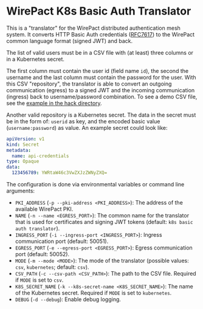# WirePact K8s Basic Auth Translator

This is a "translator" for the WirePact distributed authentication mesh system.
It converts HTTP Basic Auth credentials ([RFC7617](https://tools.ietf.org/html/rfc7617))
to the WirePact common language format (signed JWT) and back.

The list of valid users must be in a CSV file with (at least) three columns or in a Kubernetes secret.

The first column must contain the user id (field name `id`), the second the
username and the last column must contain the
password for the user. With this CSV "repository", the translator is able
to convert an outgoing communication (egress) to a signed JWT and the incoming communication
(ingress) back to username/password combination. To see a demo CSV file, see the
[example in the hack directory](./hack/test-repository.csv).

Another valid repository is a Kubernetes secret. The data in the secret must be in the form of:
`userid` as key, and the encoded basic value (`username:password`) as value.
An example secret could look like:

```yaml
apiVersion: v1
kind: Secret
metadata:
  name: api-credentials
type: Opaque
data:
  123456789: YWRtaW46c3VwZXJzZWNyZXQ=
```

The configuration is done via environmental variables or command line arguments:

- `PKI_ADDRESS` (`-p --pki-address <PKI_ADDRESS>`): The address of the available WirePact PKI.
- `NAME` (`-n --name <EGRESS_PORT>`): The common name for the translator that is used for certificates and
  signing JWT tokens (default: `k8s basic auth translator`).
- `INGRESS_PORT` (`-i --ingress-port <INGRESS_PORT>`): Ingress communication port (default: 50051).
- `EGRESS_PORT` (`-e --egress-port <EGRESS_PORT>`): Egress communication port (default: 50052).
- `MODE` (`-m --mode <MODE>`): The mode of the translator (possible values: `csv`, `kubernetes`; default: `csv`).
- `CSV_PATH` (`-c --csv-path <CSV_PATH>`): The path to the CSV file. Required if `MODE` is set to `csv`.
- `K8S_SECRET_NAME` (`-k --k8s-secret-name <K8S_SECRET_NAME>`): The name of the Kubernetes secret. 
  Required if `MODE` is set to `kubernetes`.
- `DEBUG` (`-d --debug`): Enable debug logging.
